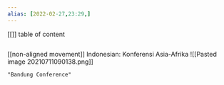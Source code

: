 ```yaml
---
alias: [2022-02-27,23:29,]
---
```

[[]]
table of content
```toc
```

[[non-aligned movement]]
Indonesian: Konferensi Asia-Afrika
![[Pasted image 20210711090138.png]]
```query 2022-02-27 23:29
"Bandung Conference"
```